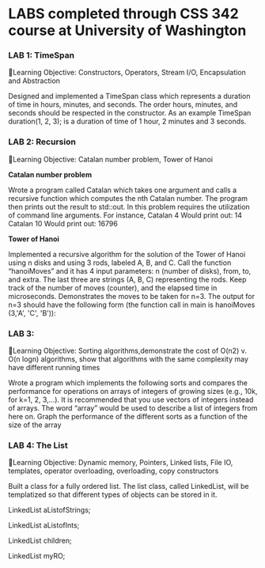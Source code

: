 <h1> LABS completed through CSS 342 course at University of Washington </h1>
<h3>LAB 1: TimeSpan </h3>
<p> 📌Learning Objective: Constructors, Operators, Stream I/O, Encapsulation and Abstraction </p>

Designed and implemented a TimeSpan class which represents a duration of time in hours, minutes,
and seconds. The order hours, minutes, and seconds should be respected in the constructor.
As an example
TimeSpan duration(1, 2, 3);
is a duration of time of 1 hour, 2 minutes and 3 seconds.

<h3>LAB 2: Recursion </h3>
<p> 📌Learning Objective: Catalan number problem, Tower of Hanoi</p>
<b>Catalan number problem</b>
<p>Wrote a program called Catalan which takes one argument and calls a recursive function which
computes the nth Catalan number. The program then prints out the result to std::out.
In this problem requires the utilization of command line arguments.
For instance,
Catalan 4
Would print out: 14
Catalan 10
Would print out: 16796
</p>

<b>Tower of Hanoi</b>
<p> Implemented a recursive algorithm for the solution of the Tower of Hanoi using n disks and using
3 rods, labeled A, B, and C. Call the function “hanoiMoves” and it has 4 input
parameters: n (number of disks), from, to, and extra. The last three are strings (A, B, C)
representing the rods. Keep track of the number of moves (counter), and the elapsed time in
microseconds. Demonstrates the moves to be taken for n=3.
The output for n=3 should have the following form (the function call in main is hanoiMoves
(3,'A', 'C', 'B')):</p>


<h3>LAB 3: </h3>
<p> 📌Learning Objective: Sorting algorithms,demonstrate the cost of O(n2) v. O(n logn) algorithms, show that algorithms with the same complexity
may have different running times </p>

<p>Wrote a program which implements the following sorts and compares the performance
for operations on arrays of integers of growing sizes (e.g., 10k, for k=1, 2, 3,...).
It is recommended that you use vectors of integers instead of arrays. The word “array” would
be used to describe a list of integers from here on.
Graph the performance of the different sorts as a function of the size of the array</p>

<h3>LAB 4: The List </h3>
<p> 📌Learning Objective: Dynamic memory, Pointers, Linked lists, File IO, templates, operator overloading, overloading, copy constructors</p>
<p> Built a class for a fully ordered list. The list class, called LinkedList, will be templatized so that
different types of objects can be stored in it.
<p>LinkedList<string> aListofStrings;</p>
<p>LinkedList<int> aListofInts;</p>
<p>LinkedList<Child> children;</p>
<p>LinkedList<MyRandomObj> myRO;</MyRandomObj</p>
</p>


